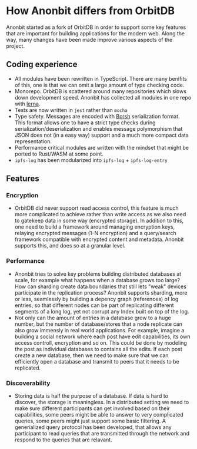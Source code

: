 # How Anonbit differs from OrbitDB

Anonbit started as a fork of OrbitDB in order to support some key features that are important for building applications for the modern web. Along the way, many changes have been made improve various aspects of the project. 


## Coding experience
- All modules have been rewritten in TypeScript. There are many benifits of this, one is that we can omit a large amount of type checking code.
- Monorepo. OrbitDB is scattered around many repositories which slows down development speed. Anonbit has collected all modules in one repo with [lerna](https://github.com/lerna/lerna). 
- Tests are now written in `jest` rather than `mocha`
- Type safety. Messages are encoded with [Borsh](https://github.com/near/borsh) serialization format. This format allows one to have a strict type checks during serialization/deserialization and enables message polymorphism that JSON does not (in a easy way) support and a much more compact data representation. 
- Performance critical modules are written with the mindset that might be ported to Rust/WASM at some point.
- `ipfs-log` has been modularized into `ipfs-log` + `ipfs-log-entry`

## Features

### Encryption
- OrbitDB did never support read access control, this feature is much more complicated to achieve rather than write access as we also need to gatekeep data in some way (encrypted storage). In addition to this, one need to build a framework around managing encryption keys, relaying encrypted messages (1-N encryption) and  a query/search framework compatible with encrypted content and metadata. Anonbit supports this, and does so at a granular level. 

### Performance
- Anonbit tries to solve key problems building distributed databases at scale, for example what happens when a database grows too large? How can sharding create data boundaries that still lets "weak" devices participate in the replication process? Anonbit supports sharding, more or less, seamlessly by building a depency graph (references) of log entries, so that different nodes can be part of replicating different segments of a long log, yet not corrupt any Index built on top of the log. 
- Not only can the amount of entries in a database grow to a huge number, but the number of database/stores that a node replicate can also grow immensly in real world applications. For example, imagine a building a social network where each post have edit capabilities, its own access controll, encryption and so on. This could be done by modeling the post as individual databases to contains all the edits. If each post create a new database, then we need to make sure that we can efficiently open a database and transmit to peers that it needs to be replicated. 


### Discoverability

- Storing data is half the purpose of a database. If data is hard to discover, the storage is meaningless. In a distributed setting we need to make sure different participants can get involved based on their capabilities, some peers might be able to answer to very complicated queries, some peers might just support some basic filtering. A generialized query protocol has been developed, that allows any participant to read queries that are transmitted through the network and respond to the queries that are relavant. 


###
